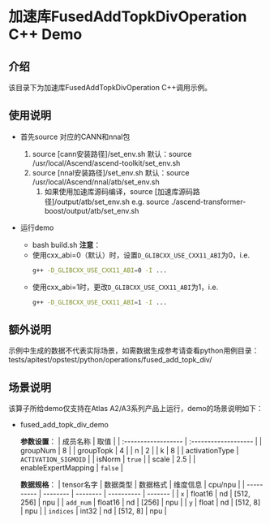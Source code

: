 # 加速库FusedAddTopkDivOperation C++ Demo
## 介绍
该目录下为加速库FusedAddTopkDivOperation C++调用示例。

## 使用说明
- 首先source 对应的CANN和nnal包
    1. source [cann安装路径]/set_env.sh
        默认：source /usr/local/Ascend/ascend-toolkit/set_env.sh
    2. source [nnal安装路径]/set_env.sh
        默认：source /usr/local/Ascend/nnal/atb/set_env.sh
        1. 如果使用加速库源码编译，source [加速库源码路径]/output/atb/set_env.sh
        e.g. source ./ascend-transformer-boost/output/atb/set_env.sh

- 运行demo
    - bash build.sh
    **注意**：
    - 使用cxx_abi=0（默认）时，设置`D_GLIBCXX_USE_CXX11_ABI`为0，i.e.
        ```sh
        g++ -D_GLIBCXX_USE_CXX11_ABI=0 -I ...
        ```
    - 使用cxx_abi=1时，更改`D_GLIBCXX_USE_CXX11_ABI`为1，i.e.
        ```sh
        g++ -D_GLIBCXX_USE_CXX11_ABI=1 -I ...
        ```

## 额外说明
示例中生成的数据不代表实际场景，如需数据生成参考请查看python用例目录：
tests/apitest/opstest/python/operations/fused_add_topk_div/

## 场景说明

  该算子所给demo仅支持在Atlas A2/A3系列产品上运行，demo的场景说明如下：

- fused_add_topk_div_demo
  
    **参数设置**：
    | 成员名称            | 取值                 |
    | :------------------ | :------------------- |
    | groupNum            | 8                    |
    | groupTopk           | 4                    |
    | n                   | 2                    |
    | k                   | 8                    |
    | activationType      | `ACTIVATION_SIGMOID` |
    | isNorm              | `true`               |
    | scale               | 2.5                  |
    | enableExpertMapping | `false`              |

    **数据规格**：
    | tensor名字 | 数据类型 | 数据格式 | 维度信息   | cpu/npu |
    | ---------- | -------- | -------- | ---------- | ------- |
    | `x`        | float16  | nd       | [512, 256] | npu     |
    | `add_num`  | float16  | nd       | [256]      | npu     |
    | `y`        | float    | nd       | [512, 8]   | npu     |
    | `indices`  | int32    | nd       | [512, 8]   | npu     |
